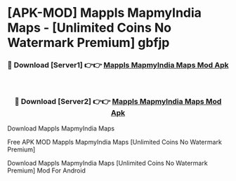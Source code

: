 # [APK-MOD] Mappls MapmyIndia Maps - [Unlimited Coins No Watermark Premium] gbfjp



<div align="center">
<h3>🔴 Download [Server1] 👉👉 <a href="https://momento.my/?title=Mappls_MapmyIndia_Maps">Mappls MapmyIndia Maps Mod Apk</a></h3><br>

<h3>🔴 Download [Server2] 👉👉 <a href="https://momento.my/?title=Mappls_MapmyIndia_Maps">Mappls MapmyIndia Maps Mod Apk</a></h3>
</div>



Download Mappls MapmyIndia Maps 

Free APK MOD Mappls MapmyIndia Maps [Unlimited Coins No Watermark Premium]

Download Mappls MapmyIndia Maps [Unlimited Coins No Watermark Premium] Mod For Android
